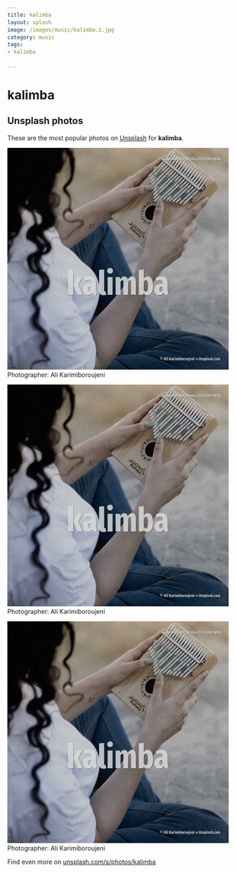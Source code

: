 ```yaml
---
title: kalimba
layout: splash
image: /images/music/kalimba.1.jpg
category: music
tags:
- kalimba

---
```

# kalimba

  

 
## Unsplash photos
These are the most popular photos on [Unsplash](https://unsplash.com) for **kalimba**.
 
![kalimba](/images/music/kalimba.1.jpg)
Photographer:  Ali Karimiboroujeni
 
![kalimba](/images/music/kalimba.2.jpg)
Photographer:  Ali Karimiboroujeni
 
![kalimba](/images/music/kalimba.3.jpg)
Photographer:  Ali Karimiboroujeni
 
Find even more on [unsplash.com/s/photos/kalimba](https://unsplash.com/s/photos/kalimba)
 
